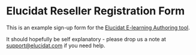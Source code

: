 Elucidat Reseller Registration Form
===================================

This is an example sign-up form for the [Elucidat E-learning Authoring tool](https://www.elucidat.com).

It should hopefully be self explanatory - please drop us a note at [support@elucidat.com](mailto:support@elucidat.com) if you need help.
